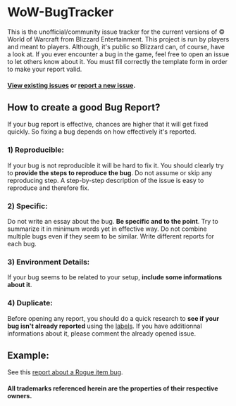 # WoW-BugTracker

This is the unofficial/community issue tracker for the current versions of © World of Warcraft from Blizzard Entertainment.
This project is run by players and meant to players. Although, it's public so Blizzard can, of course, have a look at.
If you ever encounter a bug in the game, feel free to open an issue to let others know about it.
You must fill correctly the template form in order to make your report valid.

#### [View existing issues](https://github.com/SimCMinMax/WoW-BugTracker/issues) or [report a new issue](https://github.com/SimCMinMax/WoW-BugTracker/issues/new).

## How to create a good Bug Report?

If your bug report is effective, chances are higher that it will get fixed quickly. So fixing a bug depends on how effectively it's reported.

### 1) Reproducible:

If your bug is not reproducible it will be hard to fix it. You should clearly try to **provide the steps to reproduce the bug**.
Do not assume or skip any reproducing step. A step-by-step description of the issue is easy to reproduce and therefore fix.

### 2) Specific:

Do not write an essay about the bug. **Be specific and to the point**. Try to summarize it in minimum words yet in effective way.
Do not combine multiple bugs even if they seem to be similar.
Write different reports for each bug.

### 3) Environment Details:

If your bug seems to be related to your setup, **include some informations about it**.

### 4) Duplicate:

Before opening any report, you should do a quick research to **see if your bug isn't already reported** using the [labels](https://github.com/SimCMinMax/WoW-BugTracker/labels).
If you have additionnal informations about it, please comment the already opened issue.

## Example:

See this [report about a Rogue item bug](https://github.com/SimCMinMax/WoW-BugTracker/issues/1).


#### All trademarks referenced herein are the properties of their respective owners.
